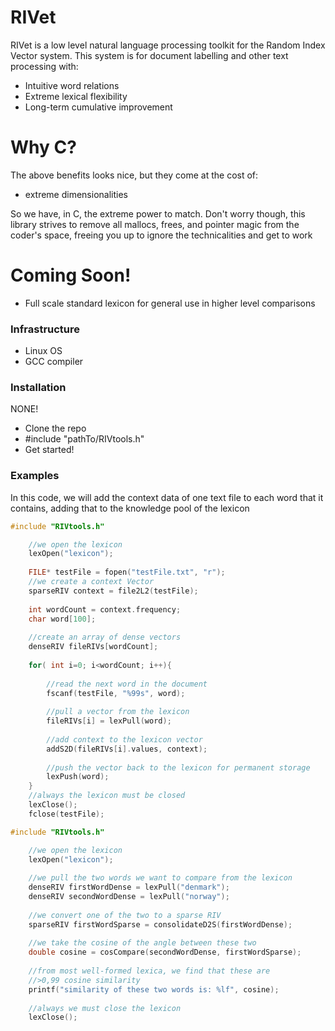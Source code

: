 # RIVet


RIVet is a low level natural language processing toolkit for the Random 
Index Vector system.  This system is for document labelling and other 
text processing with:

  - Intuitive word relations 
  - Extreme lexical flexibility
  - Long-term cumulative improvement

# Why C?
The above benefits looks nice, but they come at the cost of: 
- extreme dimensionalities

So we have, in C, the extreme power to match.  Don't worry though, this 
library strives to remove all mallocs, frees, and pointer magic from the 
coder's space, freeing you up to ignore the technicalities and get to 
work
# Coming Soon!

  - Full scale standard lexicon for general use in higher level 
comparisons


### Infrastructure
* Linux OS
* GCC compiler


### Installation

NONE!
* Clone the repo
* #include "pathTo/RIVtools.h"
* Get started!

### Examples

In this code, we will add the context data of one text file to each word
that it contains, adding that to the knowledge pool of the lexicon
```C
#include "RIVtools.h"

	//we open the lexicon
	lexOpen("lexicon");
	
	FILE* testFile = fopen("testFile.txt", "r");
	//we create a context Vector
	sparseRIV context = file2L2(testFile);
	
	int wordCount = context.frequency;
	char word[100];
	
	//create an array of dense vectors
	denseRIV fileRIVs[wordCount];
	
	for( int i=0; i<wordCount; i++){
		
		//read the next word in the document
		fscanf(testFile, "%99s", word);
		
		//pull a vector from the lexicon
		fileRIVs[i] = lexPull(word);
		
		//add context to the lexicon vector
		addS2D(fileRIVs[i].values, context);
		
		//push the vector back to the lexicon for permanent storage
		lexPush(word);
	}
	//always the lexicon must be closed
	lexClose();
	fclose(testFile);
```

```C
#include "RIVtools.h"

	//we open the lexicon
	lexOpen("lexicon");
	
	//we pull the two words we want to compare from the lexicon
	denseRIV firstWordDense = lexPull("denmark");
	denseRIV secondWordDense = lexPull("norway");
	
	//we convert one of the two to a sparse RIV
	sparseRIV firstWordSparse = consolidateD2S(firstWordDense);
	
	//we take the cosine of the angle between these two
	double cosine = cosCompare(secondWordDense, firstWordSparse);
	
	//from most well-formed lexica, we find that these are 
	//>0,99 cosine similarity
	printf("similarity of these two words is: %lf", cosine);
	
	//always we must close the lexicon
	lexClose();
```	

